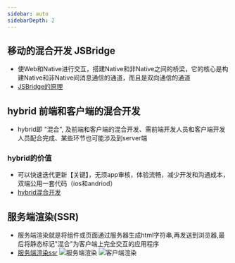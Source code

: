 ```yaml
---
sidebar: auto
sidebarDepth: 2
---
```

## 移动的混合开发 JSBridge
- 使Web和Native进行交互，搭建Native和非Native之间的桥梁，它的核心是构建Native和非Native间消息通信的通道，而且是双向通信的通道
- [JSBridge的原理](https://juejin.im/post/5abca877f265da238155b6bc#heading-7)

## hybrid 前端和客户端的混合开发
- hybrid即 "混合", 及前端和客户端的混合开发、需前端开发人员和客户端开发人员配合完成、某些环节也可能涉及到server端
### hybrid的价值
- 可以快速迭代更新【关键】，无须app审核，体验流畅，减少开发和沟通成本，双端公用一套代码（ios和andriod）
- [hybrid混合开发](https://www.e-learn.cn/content/javascript/422462)

## 服务端渲染(SSR)
- 服务端渲染就是将组件或页面通过服务器生成html字符串,再发送到浏览器,最后将静态标记"混合"为客户端上完全交互的应用程序
- [服务端渲染ssr](https://www.jianshu.com/p/10b6074d772c)
![服务端渲染](/study/服务端渲染.webp)
![客户端渲染](/study/客户端渲染.webp)